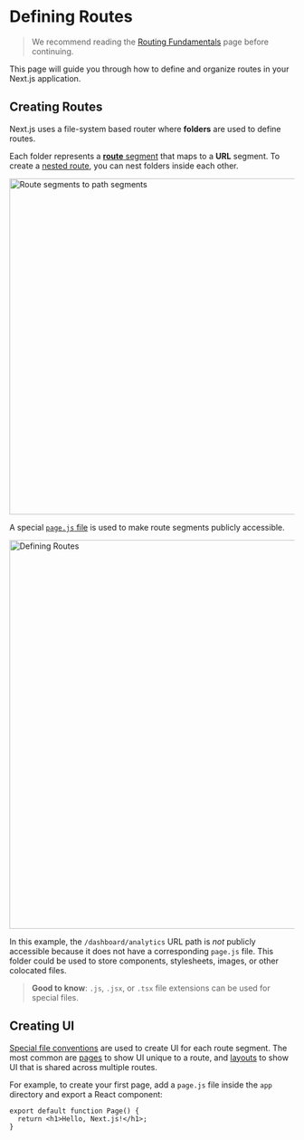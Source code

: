 # Defining Routes

> We recommend reading the [Routing Fundamentals](/guide/building-your-application/routing) page before continuing.

This page will guide you through how to define and organize routes in your Next.js application.

## Creating Routes

Next.js uses a file-system based router where **folders** are used to define routes.

Each folder represents a [**route** segment](/guide/building-your-application/routing#route-segments) that maps to a **URL** segment.
To create a [nested route](/guide/building-your-application/routing#nested-routes), you can nest folders inside each other.

<Image
  alt="Route segments to path segments"
  srcLight="/docs/light/route-segments-to-path-segments.png"
  srcDark="/docs/dark/route-segments-to-path-segments.png"
  width="1600"
  height="594"
/>

A special [`page.js` file](/guide/routing/pages-and-layouts#pages) is used to make route segments publicly accessible.

<Image
  alt="Defining Routes"
  srcLight="/docs/light/defining-routes.png"
  srcDark="/docs/dark/defining-routes.png"
  width="1600"
  height="687"
/>

In this example, the `/dashboard/analytics` URL path is _not_ publicly accessible because it does not have a corresponding `page.js` file.
This folder could be used to store components, stylesheets, images, or other colocated files.

> **Good to know**: `.js`, `.jsx`, or `.tsx` file extensions can be used for special files.

## Creating UI

[Special file conventions](/guide/building-your-application/routing#file-conventions) are used to create UI for each route segment.
The most common are [pages](/guide/routing/pages-and-layouts#pages) to show UI unique to a route, and [layouts](/guide/routing/pages-and-layouts#layouts) to show UI that is shared across multiple routes.

For example, to create your first page, add a `page.js` file inside the `app` directory and export a React component:

```tsx filename="app/page.tsx" switcher
export default function Page() {
  return <h1>Hello, Next.js!</h1>;
}
```
